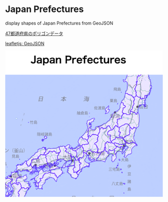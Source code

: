  Japan Prefectures
===============

display shapes of Japan Prefectures from GeoJSON
 
[47都道府県のポリゴンデータ](https://japonyol.net/editor/article/47-prefectures-geojson.html)

[leafletjs: GeoJSON](https://leafletjs.com/reference.html#geojson)

![japan prefectures](https://github.com/ohwada/World_Countries/blob/main/leaflet/japan_prefectures/screenshots/japan_prefectures.png)

